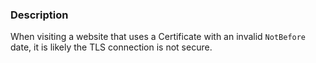 ### Description

When visiting a website that uses a Certificate with an invalid `NotBefore` date, it is likely the TLS connection is not secure.
